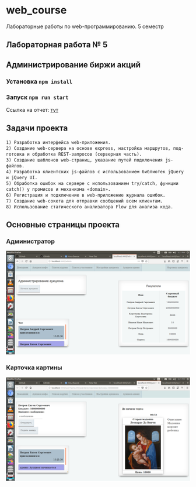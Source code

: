 # web_course
Лабораторные работы по web-программированию. 5 семестр

## Лабораторная работа № 5
## Администрирование биржи акций

### Установка `npm install`
### Запуск `npm run start`


Ссылка на отчет: [тут](https://github.com/BykovIlya/web_course_exchange_1/blob/master/lr5_report.odt)

## Задачи проекта

   
    1) Разработка интерфейса web-приложения.
    2) Создание web-сервера на основе express, настройка маршрутов, под-
    готовка и обработка REST-запросов (серверная часть).
    3) Создание шаблонов web-страниц, указание путей подключения js-
    файлов.
    4) Разработка клиентских js-файлов с использованием библиотек jQuery
    и jQuery UI.
    5) Обработка ошибок на сервере с использованием try/catch, функции
    catch() у промисов и механизма «domain».
    6) Регистрация и подключение в web-приложение журнала ошибок.
    7) Создание web-сокета для отправки сообщений всем клиентам.
    8) Использование статического анализатора Flow для анализа кода.

## Основные страницы проекта

### Администратор

![1](https://github.com/BykovIlya/web_course_auction_2/blob/master/lab4/Screenshot%20from%202018-11-09%2015-21-41.png)

### Карточка картины

![кк](https://github.com/BykovIlya/web_course_auction_2/blob/master/lab4/Screenshot%20from%202018-11-09%2015-21-55.png)
